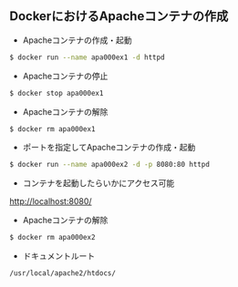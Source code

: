 ## DockerにおけるApacheコンテナの作成

- Apacheコンテナの作成・起動
```sh
$ docker run --name apa000ex1 -d httpd
```
- Apacheコンテナの停止
```sh
$ docker stop apa000ex1
```

- Apacheコンテナの解除
```sh
$ docker rm apa000ex1
```

- ポートを指定してApacheコンテナの作成・起動
```sh
$ docker run --name apa000ex2 -d -p 8080:80 httpd
```

- コンテナを起動したらいかにアクセス可能

[http://localhost:8080/](http://localhost:8080/)

- Apacheコンテナの解除
```sh
$ docker rm apa000ex2
```

- ドキュメントルート
```sh
/usr/local/apache2/htdocs/
```